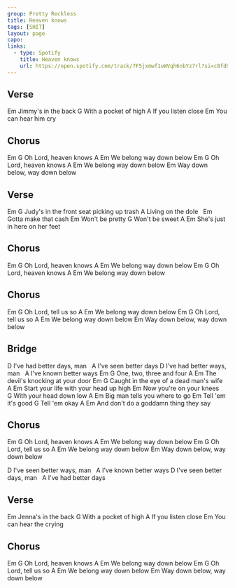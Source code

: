 ```yaml
---
group: Pretty Reckless
title: Heaven knows
tags: [SHIT]
layout: page
capo: 
links: 
  - type: Spotify
    title: Heaven knows
    url: https://open.spotify.com/track/7F5jxmwf1uWVqh6nbYz7rl?si=c8fd99ca63934e02
---
```


## Verse

Em
Jimmy's in the back
G
With a pocket of high
A
If you listen close
Em
You can hear him cry

## Chorus

Em        G
Oh Lord, heaven knows
A              Em
We belong way down below
Em        G
Oh Lord, heaven knows
A              Em
We belong way down below
Em
Way down below, way down below

## Verse

Em                        G
Judy's in the front seat picking up trash
A
Living on the dole
&nbsp;     Em
Gotta make that cash
Em
Won't be pretty
G
Won't be sweet
A                  Em
She's just in here on her feet

## Chorus
Em        G
Oh Lord, heaven knows
A              Em
We belong way down below
Em        G
Oh Lord, heaven knows
A              Em
We belong way down below

## Chorus
Em        G
Oh Lord, tell us so
A              Em
We belong way down below
Em        G
Oh Lord, tell us so
A              Em
We belong way down below
Em
Way down below, way down below

## Bridge
D
I've had better days, man
&nbsp;                 A
I've seen better days
D
I've had better ways, man
&nbsp;                  A
I've known better ways
Em         G
One, two, three and four
A                    Em
The devil's knocking at your door
Em                      G
Caught in the eye of a dead man's wife
A                          Em
Start your life with your head up high
Em
Now you're on your knees
&nbsp;          G
With your head down low
A                  Em
Big man tells you where to go
Em
Tell 'em it's good
G
Tell 'em okay
A                       Em
And don't do a goddamn thing they say

## Chorus
Em        G
Oh Lord, heaven knows
A              Em
We belong way down below
Em        G
Oh Lord, tell us so
A              Em
We belong way down below
Em
Way down below, way down below

D
I've seen better ways, man
&nbsp;                  A
I've known better ways
D
I've seen better days, man
&nbsp;                A
I've had better days

## Verse
Em
Jenna's in the back
G
With a pocket of high
A
If you listen close
Em
You can hear the crying

## Chorus
Em        G
Oh Lord, heaven knows
A              Em
We belong way down below
Em        G
Oh Lord, tell us so
A              Em
We belong way down below
Em
Way down below, way down below

